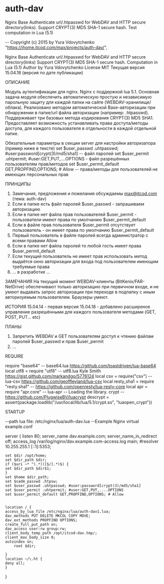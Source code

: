# auth-dav
Nginx Base Authenticate url/.htpasswd for WebDAV and HTTP secure directory(links). Support CRYPT(3) MD5 SHA-1 secure hash. Test computation in Lua (5.1)

-- Copyright (c) 2015 by Yura Vdovytchenko
"https://ihome.itcod.com/max/projects/auth-dav/",

Nginx Base Authenticate url/.htpasswd for WebDAV and HTTP secure directory(links)
Support CRYPT(3) MD5 SHA-1 secure hash.
Сomputation in Lua (5.1)
Author by Yura Vdovytchenko
License MIT
Текущая версия 15.04.18 (версия по дате публикации)

ОПИСАНИЕ

Модуль аутентификации для nginx. Nginx с поддержкой lua 5.1. 
Основная задача модуля обеспечить автоматическую простую и независимую парольную защиту для каждой папки на сайте (WEBDAV-хранилище/облака). Реализовано методом автоматической Base-авторизации при обнаружении в папке/url файла авторизации (например: .htpasswd). Поддерживает три базовых метода кодирования CRYPT(3) MD5 SHA1.
Предоставляет возможность устанавливать права доступа/методы доступа, для каждого пользователя в отдельности в каждой отдельной папке.

Обязательные параметры в секции server для настройки авторизатора (пример ниже в тексте)
set $user_passwd .uhtpasswd; #user:password[crypt(3)/md5/sha1] -- файл паролей
set $user_permit .uhtpermit; #user:GET,PUT,....OPTIONS - файл разрешённых пользователям прав/методов
set $user_permit_default GET,PROPFIND,OPTIONS; # Allow -- права/методы для пользователей не имеющих персональных прав

ПРИНЦИПЫ
1. Замечания, предложения и пожелания обсуждаемы max@itcod.com (тема: auth-dav)
2. Если в папке есть файл паролей $user_passwd - запрашиваем авторизацию
3. Если в папке нет файла прав пользователей $user_permit - пользователи имеют права по умолчанию $user_permit_default
4. Если в файле прав пользователя $user_permit отсутствует пользователь - он имеет права по умолчанию $user_permit_default
5. Первый пользователь в файле паролей всегда администратор с всеми правами Allow
6. Если в папке нет файла паролей то любой гость имеет права $user_permit_default
7. Если текущий пользователь не имеет прав использовать метод выдаётся окно авторизации для входа под пользователем имеющим требуемые права
8. ... в разработке ...

ЗАМЕЧАНИЯ
На текущий момент WEBDAV-клиенты (BitKenix/FAR-NetDrive) обеспечивают только авторизацию при первичном входе, и не умеют выдавать запрос авторизации при переходе в подпапку с иным авторизуемым пользователем. Браузеры умеют.

ИСТОРИЯ
15.04.14 - первая версия
15.04.18 - добавлено расширеное управление разрешёнными для каждого пользователя методами (GET, POST, PUT... etc)

ПЛАНЫ
1. Запретить WEBDAV и GET пользователям доступ к чтению файлам паролей $user_passwd и прав $user_permit
2. ...

REQUIRE

require "base64" -- base64.lua https://github.com/toastdriven/lua-base64
local utf8 = require "utf8" -- utf8.lua Kyle Smith https://gist.github.com/markandgo/5776124
local csv = require("csv") -- lua-csv https://github.com/geoffleyland/lua-csv
local resty_sha1 = require "resty.sha1" -- https://github.com/openresty/lua-resty-core
local apr = require "apr.core" -- lua-apr
-- Loading the library. crypt -- https://github.com/PlugwiseBV/luacrypt
descrypt = assert(package.loadlib("/usr/local/lib/lua/5.1/crypt.so", "luaopen_crypt"))

STARTUP

--path lua file: /etc/nginx/lua/auth-dav.lua
--Example Nginx virtual example.conf

server {
    listen       80;
    server_name  dav.example.com;
    server_name_in_redirect	off;
    access_log /var/log/nginx/dav.example.com-access.log main;
    #resolver 10.255.255.1 [::1]:5353;

    set $dir /opt/home;
    set $dir_path $dir;
    if ($uri ~* ^(.*)([$/].*)$) {
	set $dir_path $dir$1;
    }
    set $home $dir_path;
    set $sadm_passwd .htpsw;
    set $user_passwd .uhtpasswd; #user:password[crypt(3)/md5/sha1]
    set $user_permit .uhtpermit; #user:GET,PUT,....OPTIONS
    set $user_permit_default GET,PROPFIND,OPTIONS; # Allow

    
    location / {
	access_by_lua_file /etc/nginx/lua/auth-dav1.lua;
	dav_methods PUT DELETE MKCOL COPY MOVE;
	dav_ext_methods PROPFIND OPTIONS;
	create_full_put_path on;
	dav_access user:rw group:rw;
	client_body_temp_path /opt/itcod-dav.tmp/;
	client_max_body_size 0;
	autoindex on;
        root $dir;
        
    }
    location ~/\.ht {
	deny all;
    }
}


